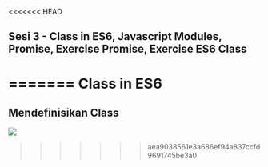 <<<<<<< HEAD
## Sesi 3 - Class in ES6, Javascript Modules, Promise, Exercise Promise, Exercise ES6 Class
=======
Class in ES6
============

Mendefinisikan Class
--------------------

![](https://files.cdn.thinkific.com/file_uploads/236035/images/7e0/940/bc7/1579063127201.jpg)
>>>>>>> aea9038561e3a686ef94a837ccfd9691745be3a0
